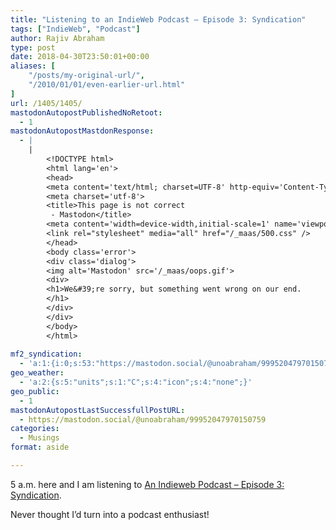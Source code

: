 ```yaml
---
title: "Listening to an IndieWeb Podcast – Episode 3: Syndication"
tags: ["IndieWeb", "Podcast"]
author: Rajiv Abraham
type: post
date: 2018-04-30T23:50:01+00:00
aliases: [
    "/posts/my-original-url/",
    "/2010/01/01/even-earlier-url.html"
]
url: /1405/1405/
mastodonAutopostPublishedNoRetoot:
  - 1
mastodonAutopostMastdonResponse:
  - |
    |
        <!DOCTYPE html>
        <html lang='en'>
        <head>
        <meta content='text/html; charset=UTF-8' http-equiv='Content-Type'>
        <meta charset='utf-8'>
        <title>This page is not correct
         - Mastodon</title>
        <meta content='width=device-width,initial-scale=1' name='viewport'>
        <link rel="stylesheet" media="all" href="/_maas/500.css" />
        </head>
        <body class='error'>
        <div class='dialog'>
        <img alt='Mastodon' src='/_maas/oops.gif'>
        <div>
        <h1>We&#39;re sorry, but something went wrong on our end.
        </h1>
        </div>
        </div>
        </body>
        </html>
        
mf2_syndication:
  - 'a:1:{i:0;s:53:"https://mastodon.social/@unoabraham/99952047970150759";}'
geo_weather:
  - 'a:2:{s:5:"units";s:1:"C";s:4:"icon";s:4:"none";}'
geo_public:
  - 1
mastodonAutopostLastSuccessfullPostURL:
  - https://mastodon.social/@unoabraham/99952047970150759
categories:
  - Musings
format: aside

---
```

5 a.m. here and I am listening to <a href="https://david.shanske.com/2018/04/29/an-indieweb-podcast-episode-3-syndication/" target="_blank" rel="noopener">An Indieweb Podcast – Episode 3: Syndication</a>.

Never thought I&#8217;d turn into a podcast enthusiast!
